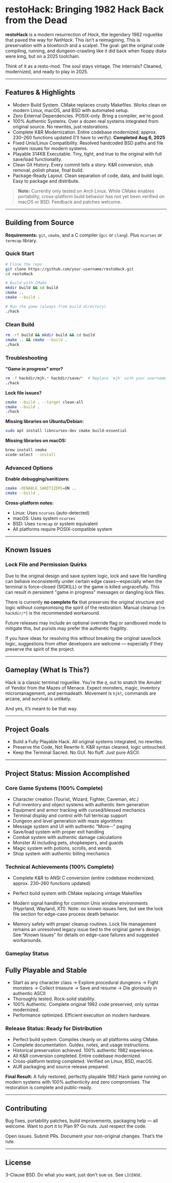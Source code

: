 # restoHack: Bringing 1982 Hack Back from the Dead

**restoHack** is a modern resurrection of *Hack*, the legendary 1982 roguelike that paved the way for *NetHack*. This isn’t a reimagining. This is preservation with a blowtorch and a scalpel. The goal: get the original code compiling, running, and dungeon-crawling like it did back when floppy disks were king, but on a 2025 toolchain.

Think of it as a resto-mod. The soul stays vintage. The internals? Cleaned, modernized, and ready to play in 2025.

---

## Features & Highlights

* Modern Build System. CMake replaces crusty Makefiles. Works clean on modern Linux, macOS, and BSD with automated setup.
* Zero External Dependencies. POSIX-only. Bring a compiler, we're good.
* 100% Authentic Systems. Over a dozen real systems integrated from original source. No rewrites, just restorations.
* Complete K\&R Modernization. Entire codebase modernized; approx. 230–260 functions updated (I'll have to verify). **Completed Aug 6, 2025**
* Fixed Unix/Linux Compatibility. Resolved hardcoded BSD paths and file system issues for modern systems.
* Playable 314KB Executable. Tiny, tight, and true to the original with full save/load functionality.
* Clean Git History. Every commit tells a story: K\&R conversion, stub removal, polish phase, final build.
* Package-Ready Layout. Clean separation of code, data, and build logic. Easy to package and distribute.

> **Note:** Currently only tested on Arch Linux. While CMake enables portability, cross-platform build behavior has not yet been verified on macOS or BSD. Feedback and patches welcome.

---

## Building from Source

**Requirements:** `git`, `cmake`, and a C compiler (`gcc` or `clang`). Plus `ncurses` or `termcap` library.

### Quick Start

```bash
# Clone the repo
git clone https://github.com/your-username/restoHack.git
cd restoHack

# Build with CMake
mkdir build && cd build
cmake ..
cmake --build .

# Run the game (always from build directory)
./hack
```

### Clean Build

```bash
rm -rf build && mkdir build && cd build
cmake .. && cmake --build .
./hack
```

### Troubleshooting

**"Game in progress" error?**

```bash
rm -f hackdir/mjh.* hackdir/save/*  # Replace 'mjh' with your username
./hack
```

**Lock file issues?**

```bash
cmake --build . --target clean-all
cmake --build .
./hack
```

**Missing libraries on Ubuntu/Debian:**

```bash
sudo apt install libncurses-dev cmake build-essential
```

**Missing libraries on macOS:**

```bash
brew install cmake
xcode-select --install
```

### Advanced Options

**Enable debugging/sanitizers:**

```bash
cmake -DENABLE_SANITIZERS=ON ..
cmake --build .
```

**Cross-platform notes:**

* Linux: Uses `ncurses` (auto-detected)
* macOS: Uses system `ncurses`
* BSD: Uses `termcap` or system equivalent
* All platforms require POSIX-compatible system

---

## Known Issues

### Lock File and Permission Quirks

Due to the original design and save system logic, lock and save file handling can behave inconsistently under certain edge cases—especially when the terminal is force-closed (SIGKILL) or the game is killed ungracefully. This can result in persistent "game in progress" messages or dangling lock files.

There is currently **no complete fix** that preserves the original structure and logic without compromising the spirit of the restoration. Manual cleanup (`rm hackdir/*`) is the recommended workaround.

Future releases may include an optional override flag or sandboxed mode to mitigate this, but purists may prefer the authentic fragility.

If you have ideas for resolving this without breaking the original save/lock logic, suggestions from other developers are welcome — especially if they preserve the spirit of the project.

---

## Gameplay (What Is This?)

Hack is a classic terminal roguelike. You’re the `@`, out to snatch the Amulet of Yendor from the Mazes of Menace. Expect monsters, magic, inventory micromanagement, and permadeath. Movement is `hjkl`, commands are arcane, and survival is unlikely.

And yes, it’s meant to be that way.

---

## Project Goals

* Build a Fully Playable Hack. All original systems integrated, no rewrites.
* Preserve the Code, Not Rewrite It. K\&R syntax cleaned, logic untouched.
* Keep the Terminal Sacred. No GUI. No fluff. Just pure ASCII.

---

## Project Status: Mission Accomplished

### Core Game Systems (100% Complete)

* Character creation (Tourist, Wizard, Fighter, Caveman, etc.)
* Full inventory and object systems with authentic item generation
* Equipment and armor tracking with cursed/blessed mechanics
* Terminal display and control with full termcap support
* Dungeon and level generation with maze algorithms
* Message system and UI with authentic "More--" paging
* Save/load system with proper exit handling
* Combat system with authentic damage calculations
* Monster AI including pets, shopkeepers, and guards
* Magic system with potions, scrolls, and wands
* Shop system with authentic billing mechanics

### Technical Achievements (100% Complete)

* Complete K\&R to ANSI C conversion (entire codebase modernized; approx. 230–260 functions updated)

* Perfect build system with CMake replacing vintage Makefiles

* Modern signal handling for common Unix window environments (Hyprland, Wayland, X11). Note: no known issues here, but see the lock file section for edge-case process death behavior.

* Memory safety with proper cleanup routines. Lock file management remains an unresolved legacy issue tied to the original game's design. See "Known Issues" for details on edge-case failures and suggested workarounds.

### Gameplay Status

## Fully Playable and Stable

* Start as any character class → Explore procedural dungeons → Fight monsters → Collect treasure → Save and resume → Die gloriously in authentic ASCII
* Thoroughly tested. Rock-solid stability.
* 100% Authentic. Complete original 1982 code preserved, only syntax modernized.
* Performance optimized. Efficient execution on modern hardware.

### Release Status: Ready for Distribution

* Perfect build system. Compiles cleanly on all platforms using CMake.
* Complete documentation. Guides, notes, and usage instructions.
* Historical preservation achieved. 100% authentic 1982 experience.
* All K&R conversion completed. Entire codebase modernized.
* Cross-platform testing completed. Verified on Linux, BSD, macOS.
* AUR packaging and source release prepared.

**Final Result:** A fully restored, perfectly playable 1982 Hack game running on modern systems with 100% authenticity and zero compromises. The restoration is complete and public-ready.

---

## Contributing

Bug fixes, portability patches, build improvements, packaging help — all welcome. Want to port it to Plan 9? Go nuts. Just respect the code.

Open issues. Submit PRs. Document your non-original changes. That’s the rule.

---

## License

3-Clause BSD. Do what you want, just don’t sue us. See `LICENSE`.
